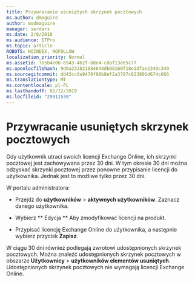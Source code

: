 ```yaml
---
title: Przywracanie usuniętych skrzynek pocztowych
ms.author: dmaguire
author: msdmaguire
manager: serdars
ms.date: 2/8/2018
ms.audience: ITPro
ms.topic: article
ROBOTS: NOINDEX, NOFOLLOW
localization_priority: Normal
ms.assetid: 7b5b4e06-6943-4b2f-b8e4-cdaf13e65c77
ms.openlocfilehash: 9d6a232821884644db08160f18e1dfae2349c349
ms.sourcegitcommit: dd43cc0a9470f98b8ef2a3787c823801d674c666
ms.translationtype: MT
ms.contentlocale: pl-PL
ms.lasthandoff: 02/12/2019
ms.locfileid: "29911530"
---
```

# <a name="restore-a-deleted-mailbox"></a>Przywracanie usuniętych skrzynek pocztowych

Gdy użytkownik utraci swoich licencji Exchange Online, ich skrzynki pocztowej jest zachowywana przez 30 dni. W tym okresie 30 dni można odzyskać skrzynki pocztowej przez ponowne przypisanie licencji do użytkownika. Jednak jest to możliwe tylko przez 30 dni.
  
W portalu administratora:
  
- Przejdź do **użytkowników** \> **aktywnych użytkowników**. Zaznacz danego użytkownika.
    
- Wybierz ** Edycja ** Aby zmodyfikować licencji na produkt. 
    
- Przypisać licencję Exchange Online do użytkownika, a następnie wybierz przycisk **Zapisz**.
    
W ciągu 30 dni również podlegają zwrotowi udostępnionych skrzynek pocztowych. Można znaleźć udostępnionych skrzynek pocztowych w obszarze **Użytkownicy** \> **użytkowników elementów usuniętych**. Udostępnionych skrzynek pocztowych nie wymagają licencji Exchange Online.
  

